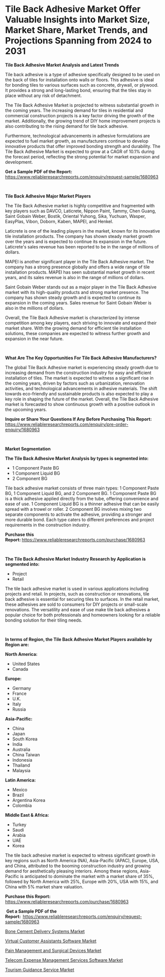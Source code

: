 <p><h1>Tile Back Adhesive Market Offer Valuable Insights into Market Size, Market Share, Market Trends, and Projections Spanning from 2024 to 2031</h1></p><p><strong>Tile Back Adhesive Market Analysis and Latest Trends</strong></p>
<p><p>Tile back adhesive is a type of adhesive specifically designed to be used on the back of tiles for installation onto walls or floors. This adhesive is ideal for bonding tiles to various surfaces such as concrete, drywall, or plywood. It provides a strong and long-lasting bond, ensuring that the tiles stay in place without any risk of detachment.</p><p>The Tile Back Adhesive Market is projected to witness substantial growth in the coming years. The increasing demand for tiles in residential and commercial construction projects is a key factor driving the growth of the market. Additionally, the growing trend of DIY home improvement projects is also contributing to the rising demand for tile back adhesive.</p><p>Furthermore, technological advancements in adhesive formulations are expected to fuel market growth, as manufacturers continue to develop innovative products that offer improved bonding strength and durability. The Tile Back Adhesive Market is expected to grow at a CAGR of 10.1% during the forecast period, reflecting the strong potential for market expansion and development.</p></p>
<p><strong>Get a Sample PDF of the Report:&nbsp;</strong> <a href="https://www.reliableresearchreports.com/enquiry/request-sample/1680963">https://www.reliableresearchreports.com/enquiry/request-sample/1680963</a></p>
<p>&nbsp;</p>
<p><strong>Tile Back Adhesive Major Market Players</strong></p>
<p><p>The Tile Back Adhesive market is highly competitive and fragmented with key players such as DAVCO, Laticrete, Nippon Paint, Tammy, Chen Guang, Saint Gobain Weber, Bostik, Oriental Yuhong, Sika, Yuchuan, Wasper, EasyPlas, Vibon, Doborn, Kaben, MAPEI, and Henkel.</p><p>Laticrete is one of the leading players in the market, known for its innovative tile installation products. The company has shown steady market growth over the years and is expected to continue its expansion in the future. Laticrete's sales revenue has been reported to be in the range of millions of dollars.</p><p>MAPEI is another significant player in the Tile Back Adhesive market. The company has a strong presence globally and offers a wide range of tile installation products. MAPEI has seen substantial market growth in recent years, and its sales revenue is also in the range of millions of dollars.</p><p>Saint Gobain Weber stands out as a major player in the Tile Back Adhesive market with its high-quality products and strong market presence. The company has shown steady growth and is expected to continue its expansion in the coming years. Sales revenue for Saint Gobain Weber is also in the millions of dollars.</p><p>Overall, the Tile Back Adhesive market is characterized by intense competition among key players, each striving to innovate and expand their market share. With the growing demand for efficient tile installation solutions, these companies are expected to witness further growth and expansion in the near future.</p></p>
<p>&nbsp;</p>
<p><strong>What Are The Key Opportunities For Tile Back Adhesive Manufacturers?</strong></p>
<p><p>The global Tile Back Adhesive market is experiencing steady growth due to increasing demand from the construction industry for easy and efficient installation of tiles. The market is expected to witness a significant rise in the coming years, driven by factors such as urbanization, renovation activities, and technological advancements in adhesive materials. The shift towards eco-friendly and sustainable products is also expected to play a key role in shaping the future of the market. Overall, the Tile Back Adhesive market is forecasted to show continuous growth with a positive outlook in the upcoming years.</p></p>
<p><strong>Inquire or Share Your Questions If Any Before Purchasing This Report:</strong> <a href="https://www.reliableresearchreports.com/enquiry/pre-order-enquiry/1680963">https://www.reliableresearchreports.com/enquiry/pre-order-enquiry/1680963</a></p>
<p>&nbsp;</p>
<p><strong>Market Segmentation</strong></p>
<p><strong>The Tile Back Adhesive Market Analysis by types is segmented into:</strong></p>
<p><ul><li>1 Component Paste BG</li><li>1 Component Liquid BG</li><li>2 Component BG</li></ul></p>
<p><p>Tile back adhesive market consists of three main types: 1 Component Paste BG, 1 Component Liquid BG, and 2 Component BG. 1 Component Paste BG is a thick adhesive applied directly from the tube, offering convenience and ease of use. 1 Component Liquid BG is a thinner adhesive that can be easily spread with a trowel or roller. 2 Component BG involves mixing two separate components to activate the adhesive, providing a stronger and more durable bond. Each type caters to different preferences and project requirements in the construction industry.</p></p>
<p><strong>Purchase this Report:&nbsp;</strong><a href="https://www.reliableresearchreports.com/purchase/1680963">https://www.reliableresearchreports.com/purchase/1680963</a></p>
<p>&nbsp;</p>
<p><strong>The Tile Back Adhesive Market Industry Research by Application is segmented into:</strong></p>
<p><ul><li>Project</li><li>Retail</li></ul></p>
<p><p>The tile back adhesive market is used in various applications including projects and retail. In projects, such as construction or renovations, tile back adhesive is essential for securing tiles to surfaces. In the retail market, these adhesives are sold to consumers for DIY projects or small-scale renovations. The versatility and ease of use make tile back adhesives a popular choice for both professionals and homeowners looking for a reliable bonding solution for their tiling needs.</p></p>
<p>&nbsp;</p>
<p><strong>In terms of Region, the Tile Back Adhesive Market Players available by Region are:</strong></p>
<p>
    <p> <strong> North America: </strong>
        <ul>
            <li>United States</li>
            <li>Canada</li>
        </ul>
        </p> 
    <p> <strong> Europe: </strong>
        <ul>
            <li>Germany</li>
            <li>France</li>
            <li>U.K.</li>
            <li>Italy</li>
            <li>Russia</li>
        </ul>
        </p> 
    <p> <strong> Asia-Pacific: </strong>
        <ul>
            <li>China</li>
            <li>Japan</li>
            <li>South Korea</li>
            <li>India</li>
            <li>Australia</li>
            <li>China Taiwan</li>
            <li>Indonesia</li>
            <li>Thailand</li>
            <li>Malaysia</li>
        </ul>
        </p> 
    <p> <strong> Latin America: </strong>
        <ul>
            <li>Mexico</li>
            <li>Brazil</li>
            <li>Argentina Korea</li>
            <li>Colombia</li>
        </ul>
        </p> 
    <p> <strong> Middle East & Africa: </strong>
        <ul>
            <li>Turkey</li>
            <li>Saudi</li>
            <li>Arabia</li>
            <li>UAE</li>
            <li>Korea</li>
        </ul>
    </p>
    </p>
<p><p>The tile back adhesive market is expected to witness significant growth in key regions such as North America (NA), Asia-Pacific (APAC), Europe, USA, and China, attributed to the booming construction industry and growing demand for aesthetically pleasing interiors. Among these regions, Asia-Pacific is anticipated to dominate the market with a market share of 35%, followed by North America with 25%, Europe with 20%, USA with 15%, and China with 5% market share valuation.</p></p>
<p><strong>Purchase this Report: </strong><a href="https://www.reliableresearchreports.com/purchase/1680963">https://www.reliableresearchreports.com/purchase/1680963</a></p>
<p>&nbsp;<strong>Get a Sample PDF of the Report:&nbsp;&nbsp;</strong><a href="https://www.reliableresearchreports.com/enquiry/request-sample/1680963">https://www.reliableresearchreports.com/enquiry/request-sample/1680963</a></p>
<p><strong></strong></p>
<p><p><a href="https://medium.com/@joannebell6556/bone-cement-delivery-systems-market-comprehensive-assessment-by-type-application-and-geography-9e85503810c4">Bone Cement Delivery Systems Market</a></p><p><a href="https://medium.com/@bobbyrobinson56/virtual-customer-assistants-software-market-share-evolution-and-market-growth-trends-2024-2031-47ee2d70b05b">Virtual Customer Assistants Software Market</a></p><p><a href="https://medium.com/@joannebell6556/decoding-pain-management-and-surgical-devices-market-metrics-market-share-trends-and-growth-ef37887bc9a8">Pain Management and Surgical Devices Market</a></p><p><a href="https://medium.com/@bobbyrobinson56/telecom-expense-management-services-software-market-insight-market-trends-growth-forecasted-from-d85cb6a891b1">Telecom Expense Management Services Software Market</a></p><p><a href="https://medium.com/@santosdicki2023/tourism-guidance-service-market-comprehensive-assessment-by-type-application-and-geography-f90559a65de9">Tourism Guidance Service Market</a></p></p>